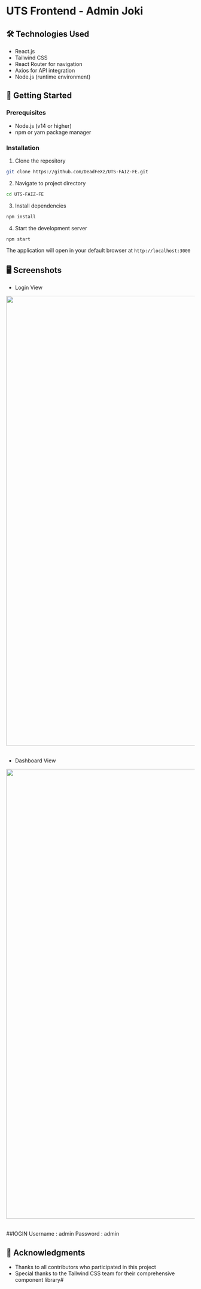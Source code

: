 # UTS Frontend - Admin Joki

## 🛠 Technologies Used
- React.js
- Tailwind CSS
- React Router for navigation
- Axios for API integration
- Node.js (runtime environment)

## 🚦 Getting Started

### Prerequisites
- Node.js (v14 or higher)
- npm or yarn package manager

### Installation
1. Clone the repository
```bash
git clone https://github.com/DeadFeXz/UTS-FAIZ-FE.git
```

2. Navigate to project directory
```bash
cd UTS-FAIZ-FE
```

3. Install dependencies
```bash
npm install
```

4. Start the development server
```bash
npm start
```

The application will open in your default browser at `http://localhost:3000`

## 🖥 Screenshots
- Login View
<div align="center">
  <img src="https://i.ibb.co.com/Wsx16Zy/image.png" alt="Login" width="1200"/>
</div> <br>

- Dashboard View
<div align="center">
  <img src="https://i.ibb.co.com/qDd7Hdy/image.png" alt="Dashboard" width="1200"/>
</div> <br>

##lOGIN
Username : admin
Password : admin

## 🤝 Acknowledgments
- Thanks to all contributors who participated in this project
- Special thanks to the Tailwind CSS team for their comprehensive component library#
